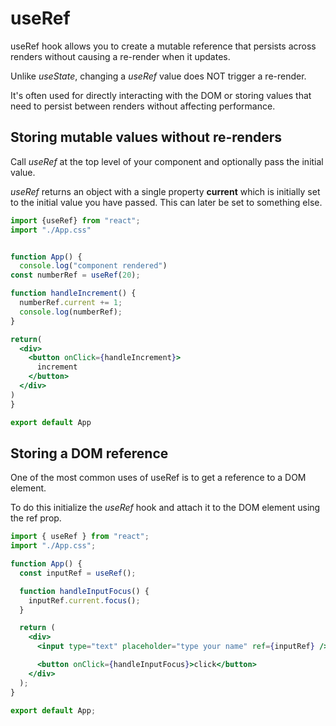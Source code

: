 # useRef

useRef hook allows you to create a mutable reference that persists across renders without causing a re-render when it updates.

Unlike _useState_, changing a _useRef_ value does NOT trigger a re-render.

It's often used for directly interacting with the DOM or storing values that need to persist between renders without affecting performance.

## Storing mutable values without re-renders

Call _useRef_ at the top level of your component and optionally pass the initial value.

_useRef_ returns an object with a single property **current** which is initially set to the initial value you have passed. This can later be set to something else.

```jsx
import {useRef} from "react";
import "./App.css"


function App() {
  console.log("component rendered")
const numberRef = useRef(20);

function handleIncrement() {
  numberRef.current += 1;
  console.log(numberRef);
}

return(
  <div>
    <button onClick={handleIncrement}>
      increment
    </button>
  </div>
)
}

export default App
```

## Storing a DOM reference

One of the most common uses of useRef is to get a reference to a DOM element. 

To do this initialize the _useRef_ hook and attach it to the DOM element using the ref prop.

```jsx
import { useRef } from "react";
import "./App.css";

function App() {
  const inputRef = useRef();

  function handleInputFocus() {
    inputRef.current.focus();
  }

  return (
    <div>
      <input type="text" placeholder="type your name" ref={inputRef} />

      <button onClick={handleInputFocus}>click</button>
    </div>
  );
}

export default App;

```